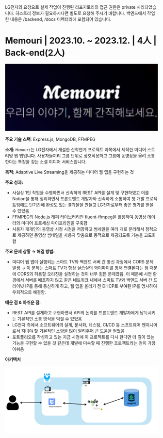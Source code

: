  LG전자의 요청으로 실제 작업이 진행된 리포지토리의 접근 권한은 private 처리되었습니다. 히스토리 정보가 필요하시다면 별도로 요청해 주시기 바랍니다. 백엔드에서 작업한 내용은 /backend, /docs 디렉터리에 포함되어 있습니다.

# Memouri | 2023.10. ~ 2023.12. | 4人 | Back-end(2人)

![Logo](Memouri%20(2023%2011%20~%202023%2012%20)%20e81321af45754516bacb9c8811344dcb/6e07d2f2-4a92-431f-8bc8-3986ca0b15d2.png)

**주요 기술 스택**: Express.js, MongoDB, FFMPEG

**소개:** `Memouri`는 LG전자에서 개설한 산학연계 프로젝트 과목에서 제작한 미디어 스트리밍 웹 앱입니다. 사용자들끼리 그룹 단위로 상호작용하고 그룹에 동영상을 올려 소통한다는 특징을 갖는 소셜 미디어 서비스입니다.

**목적:** Adaptive Live Streaming을 제공하는 미디어 웹 앱을 구현하는 것

**주요 성과:**

- 사실상 1인 작업을 수행하면서 신속하게 REST API를 설계 및 구현하였고 이를 Notion을 통해 정리하면서 프론트엔드 개발자와 신속하게 소통하여 첫 개발 프로젝트임에도 단기간에 완성도 있는 결과물을 만들고 LG전자로부터 좋은 평가를 받을 수 있었음
- FFMPEG의 Node.js 래퍼 라이브러리인 fluent-ffmpeg을 활용하여 동영상 데이터의 미디어 프로세싱 파이프라인을 구축함
- 사용자 개개인의 동영상 시청 시점을 저장하고 썸네일을 여러 개로 분리해서 정적으로 제공하던 동영상 썸네일을 사용자 맞춤으로 동적으로 제공되도록 기능을 고도화함

**주요 문제 상황 → 해결 방법:**

- 미디어 웹 앱이 실행되는 스마트 TV와 백엔드 서버 간 통신 과정에서 CORS 문제 발생
→ 이 문제는 스마트 TV가 항상 실습실의 와이파이를 통해 연결된다는 점 때문에 CORS의 허용할 오리진을 설정하는 것이 너무 힘든 문제였음. 이 때문에 시연 환경에서 서버를 배포하지 않고 같은 네트워크 내에서 스마트 TV와 백엔드 서버 간 프라이빗 IP를 통해 통신하게 하고, 웹 앱을 올리기 전 DHCP로 부여된 IP를 명시하여 우회적으로 해결함.

**배운 점 & 아쉬운 점:**

- REST API를 설계하고 구현하면서 API의 논리를 프론트엔드 개발자에게 납득시키는 기본적인 소통 방식을 익힐 수 있었음
- LG전자 측에서 소프트웨어의 설계, 문서화, 테스팅, CI/CD 등 소프트웨어 엔지니어로서 지녀야 할 기본적인 소양을 많이 알려주어 큰 도움을 얻었음
- 포트폴리오를 작성하고 있는 지금 시점에 이 프로젝트를 다시 한다면 더 깊이 있는 기능을 구현할 수 있을 것 같은데 개발에 미숙할 때 진행한 프로젝트라는 점이 가장 아쉬움

**아키텍처**

![Architecture](Memouri%20(2023%2011%20~%202023%2012%20)%20e81321af45754516bacb9c8811344dcb/Untitled.png)
